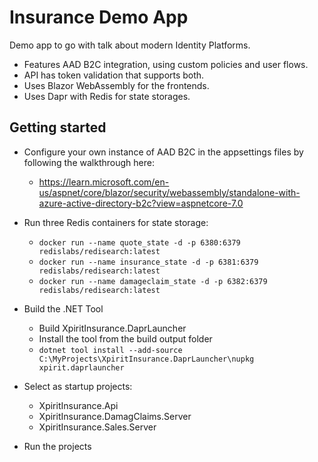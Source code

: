 # Insurance Demo App

Demo app to go with talk about modern Identity Platforms.

- Features AAD B2C integration, using custom policies and user flows.
- API has token validation that supports both.
- Uses Blazor WebAssembly for the frontends.
- Uses Dapr with Redis for state storages.


## Getting started

- Configure your own instance of AAD B2C in the appsettings files by following the walkthrough here:
    - https://learn.microsoft.com/en-us/aspnet/core/blazor/security/webassembly/standalone-with-azure-active-directory-b2c?view=aspnetcore-7.0
- Run three Redis containers for state storage:
    - `docker run --name quote_state -d -p 6380:6379 redislabs/redisearch:latest`
    - `docker run --name insurance_state -d -p 6381:6379 redislabs/redisearch:latest`
    - `docker run --name damageclaim_state -d -p 6382:6379 redislabs/redisearch:latest`

- Build the .NET Tool 
  - Build XpiritInsurance.DaprLauncher
  - Install the tool from the build output folder
  - `dotnet tool install --add-source C:\MyProjects\XpiritInsurance.DaprLauncher\nupkg xpirit.daprlauncher`
- Select as startup projects:
    - XpiritInsurance.Api
    - XpiritInsurance.DamagClaims.Server
    - XpiritInsurance.Sales.Server
- Run the projects